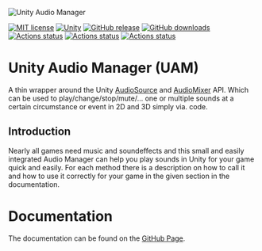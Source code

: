 ![Unity Audio Manager](https://github.com/MathewHDYT/Unity-Audio-Manager-UAM/blob/main/logo.png/)

[![MIT license](https://img.shields.io/badge/License-MIT-yellow.svg?style=flat-square)](https://lbesson.mit-license.org/)
[![Unity](https://img.shields.io/badge/Unity-2018.1%2B-green.svg?style=flat-square)](https://docs.unity3d.com/2018.1/Documentation/Manual/index.html)
[![GitHub release](https://img.shields.io/github/release/MathewHDYT/Unity-Audio-Manager-UAM/all.svg?style=flat-square)](https://github.com/MathewHDYT/Unity-Audio-Manager-UAM/releases/)
[![GitHub downloads](https://img.shields.io/github/downloads/MathewHDYT/Unity-Audio-Manager-UAM/all.svg?style=flat-square)](https://github.com/MathewHDYT/Unity-Audio-Manager-UAM/releases/)
[![Actions status](https://github.com/MathewHDYT/Unity-Audio-Manager/actions/workflows/template.yml/badge.svg)](https://github.com/MathewHDYT/Unity-Audio-Manager/actions/workflows/template.yml)
[![Actions status](https://github.com/MathewHDYT/Unity-Audio-Manager/actions/workflows/pages/pages-build-deployment/badge.svg)](https://github.com/MathewHDYT/Unity-Audio-Manager/actions/workflows/pages/pages-build-deployment)
[![Actions status](https://github.com/MathewHDYT/Unity-Audio-Manager/actions/workflows/activation.yml/badge.svg)](https://github.com/MathewHDYT/Unity-Audio-Manager/actions/workflows/activation.yml)

# Unity Audio Manager (UAM)
A thin wrapper around the Unity [AudioSource](https://docs.unity3d.com/ScriptReference/AudioSource.html) and [AudioMixer](https://docs.unity3d.com/ScriptReference/Audio.AudioMixer.html) API. Which can be used to play/change/stop/mute/... one or multiple sounds at a certain circumstance or event in 2D and 3D simply via. code.

## Introduction
Nearly all games need music and soundeffects and this small and easily integrated Audio Manager can help you play sounds in Unity for your game quick and easily. For each method there is a description on how to call it and how to use it correctly for your game in the given section in the documentation.

# Documentation
The documentation can be found on the [GitHub Page](https://mathewhdyt.github.io/Unity-Audio-Manager/).
